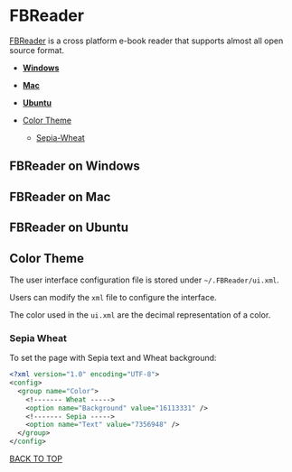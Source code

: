 FBReader
========
[FBReader](https://fbreader.org) is a cross platform e-book reader that supports almost all open source format.

* [**Windows**](#fbreader-on-windows)
* [**Mac**](#fbreader-on-mac)
* [**Ubuntu**](#fbreader-on-ubuntu)

* [Color Theme](#color-theme)
  * [Sepia-Wheat](#sepia-wheat)

## FBReader on Windows


## FBReader on Mac


## FBReader on Ubuntu


## Color Theme
The user interface configuration file is stored under `~/.FBReader/ui.xml`.

Users can modify the `xml` file to configure the interface.

The color used in the `ui.xml` are the decimal representation of a color.

### Sepia Wheat
To set the page with Sepia text and Wheat background:
```xml
<?xml version="1.0" encoding="UTF-8">
<config>
  <group name="Color">
    <!------- Wheat ----->
    <option name="Background" value="16113331" />
    <!------- Sepia ----->
    <option name="Text" value="7356948" />
  </group>
</config>
```
[BACK TO TOP](https://github.com/ctrl-alt-del/devenv/tree/master/util)
